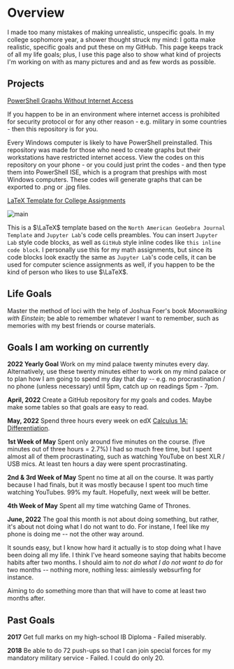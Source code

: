 # Overview

I made too many mistakes of making 
unrealistic, unspecific goals. 
In my college sophomore year, a shower 
thought struck my mind: 
I gotta make realistic, specific goals 
and put these on my GitHub. 
This page keeps track of all my life 
goals; plus, I use this page 
also to show what kind of projects 
I'm working on with as many pictures and
and as few words as possible.

## Projects

[PowerShell Graphs Without Internet Access](https://github.com/soobinrho/powershell-graphs-without-internet-access)

If you happen to be in an environment where
internet access is prohibited for security
protocol or for any other reason - e.g. military
in some countries - then this repository is for you.

Every Windows computer is likely to have
PowerShell preinstalled. This repository was
made for those who need to create graphs but
their workstations have restricted internet
access. View the codes on this repository
on your phone - or you could just print the codes -
and then type them into PowerShell ISE, which is a
program that preships with most Windows computers.
These codes will generate graphs that can
be exported to .png or .jpg files.

[LaTeX Template for College Assignments](https://github.com/soobinrho/latex-college-assignments-template)

![main](https://user-images.githubusercontent.com/19341857/174758273-d4410ce1-afe4-4d4e-8229-1f069ee8a165.png)

This is a $\LaTeX$ template based on the 
`North American GeoGebra Journal Template` and
`Jupyter Lab`'s code cells preambles.
You can insert `Jupyter Lab` style code blocks,
as well as `GitHub` style inline codes like `this inline code block`.
I personally use this for my math assignments, but since its
code blocks look exactly the same as `Jupyter Lab`'s code cells,
it can be used for computer science assignments as well,
if you happen to be the kind of person who likes to use $\LaTeX$.

## Life Goals

Master the method of loci with the help of Joshua Foer's book *Moonwalking with Einstein*; be able to remember whatever I want to remember, such as memories with my best friends or course materials. 

## Goals I am working on currently

**2022 Yearly Goal** Work on my mind palace twenty minutes every day.
Alternatively, use these twenty minutes either to work on my mind palace 
or to plan how I am going to spend my day that day 
-- e.g. no procrastination / no phone (unless necessary) until 5pm, 
catch up on readings 5pm - 7pm.

**April, 2022** Create a GitHub repository for my goals and codes. 
Maybe make some tables so that goals are easy to read.

**May, 2022** Spend three hours every week on edX 
[Calculus 1A: Differentiation](https://www.edx.org/course/calculus-1a-differentiation).

**1st Week of May** Spent only around five minutes on the course. 
(five minutes out of three hours = 2.7%) I had so much free time, but 
I spent almost all of them procrastinating, such as watching YouTube on 
best XLR / USB mics. At least ten hours a day were spent procrastinating. 

**2nd & 3rd Week of May** Spent no time at all on the course. 
It was partly because I had finals, but it was mostly because 
I spent too much time watching YouTubes. 99% my fault. Hopefully, next week will be better.

**4th Week of May** Spent all my time watching Game of Thrones.

**June, 2022** The goal this month is not 
about doing something, but rather, it's about
not doing what I do not want to do.
For instane, I feel like my phone is doing 
me -- not the other way around.

It sounds easy, but I know how hard it 
actually is to stop doing what I have been
doing all my life. I think I've heard someone 
saying that habits become habits after 
two months. I should aim to 
*not do what I do not want to do* for 
two months -- nothing more, nothing less:
aimlessly websurfing for instance.

Aiming to do something more than that will 
have to come at least two months after.

## Past Goals

**2017** Get full marks on my high-school IB Diploma - Failed miserably.

**2018** Be able to do 72 push-ups so that I can
join special forces for my mandatory
military service - Failed. 
I could do only 20. 







<!---
soobinrho/soobinrho is a ✨ special ✨ repository because its `README.md` (this file) appears on your GitHub profile.
You can click the Preview link to take a look at your changes.

- 👋 Hi, I’m @soobinrho
- 👀 I’m interested in ...
- 🌱 I’m currently learning ...
- 💞️ I’m looking to collaborate on ...
- 📫 How to reach me ...
--->
